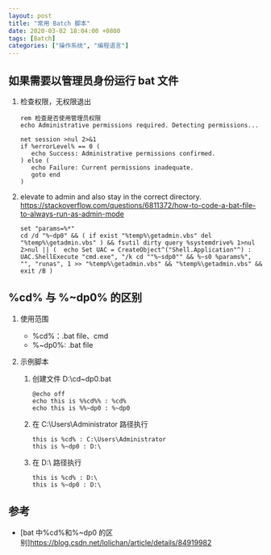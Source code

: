 ```yaml
---
layout: post
title: "常用 Batch 脚本"
date: 2020-03-02 18:04:00 +0800
tags: [Batch]
categories: ["操作系统", "编程语言"]
---
```


## 如果需要以管理员身份运行 bat 文件

1. 检查权限，无权限退出

   ```batch
   rem 检查是否使用管理员权限
   echo Administrative permissions required. Detecting permissions...

   net session >nul 2>&1
   if %errorLevel% == 0 (
      echo Success: Administrative permissions confirmed.
   ) else (
      echo Failure: Current permissions inadequate.
      goto end
   )
   ```

1. elevate to admin and also stay in the correct directory. <https://stackoverflow.com/questions/6811372/how-to-code-a-bat-file-to-always-run-as-admin-mode>

   ```batch
   set "params=%*"
   cd /d "%~dp0" && ( if exist "%temp%\getadmin.vbs" del "%temp%\getadmin.vbs" ) && fsutil dirty query %systemdrive% 1>nul 2>nul || (  echo Set UAC = CreateObject^("Shell.Application"^) : UAC.ShellExecute "cmd.exe", "/k cd ""%~sdp0"" && %~s0 %params%", "", "runas", 1 >> "%temp%\getadmin.vbs" && "%temp%\getadmin.vbs" && exit /B )
   ```

## %cd% 与 %~dp0% 的区别

1. 使用范围

   - %cd%：.bat file、cmd
   - %~dp0%: .bat file

1. 示例脚本

   1. 创建文件 D:\cd~dp0.bat

      ```batch
      @echo off
      echo this is %%cd%% : %cd%
      echo this is %%~dp0 : %~dp0
      ```

   1. 在 C:\Users\Administrator 路径执行

      ```
      this is %cd% : C:\Users\Administrator
      this is %~dp0 : D:\
      ```

   1. 在 D:\ 路径执行

      ```
      this is %cd% : D:\
      this is %~dp0 : D:\
      ```

## 参考

- [bat 中%cd%和%~dp0 的区别]<https://blog.csdn.net/lolichan/article/details/84919982>
